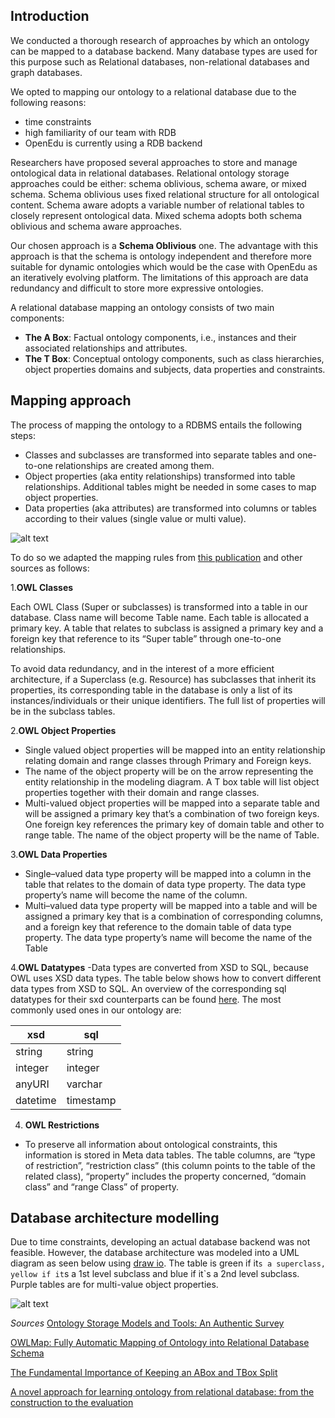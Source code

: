 ## Introduction
We conducted a thorough research of approaches by which an ontology can be mapped to a database backend. Many database types are used for this purpose such as Relational databases, non-relational databases and graph databases.

We opted to mapping our ontology to a relational database due to the following reasons:
-	time constraints
-	high familiarity of our team with RDB
-	OpenEdu is currently using a RDB backend

Researchers have proposed several approaches to store and manage ontological data in relational databases. Relational ontology storage approaches could be either: schema oblivious, schema aware, or mixed schema. Schema oblivious uses fixed relational structure for all ontological content. Schema aware adopts a variable number of relational tables to closely represent ontological data. Mixed schema adopts both schema oblivious and schema aware approaches.

Our chosen approach is a **Schema Oblivious** one. The advantage with this approach is that the schema is ontology independent and therefore more suitable for dynamic ontologies which would be the case with OpenEdu as an iteratively evolving platform. The limitations of this approach are data redundancy and difficult to store more expressive ontologies. 

A relational database mapping an ontology consists of two main components:
-	**The A Box**: Factual ontology components, i.e., instances and their associated relationships and attributes.
-	**The T Box**: Conceptual ontology components, such as class hierarchies, object properties domains and subjects, data properties and constraints.

## Mapping approach 

The process of mapping the ontology to a RDBMS entails the following steps:

-	Classes and subclasses are transformed into separate tables and one-to-one relationships are created among them. 
-	Object properties (aka entity relationships) transformed into table relationships. Additional tables might be needed in some cases to map object properties.
-	Data properties (aka attributes) are transformed into columns or tables according to their values (single value or multi value).

![alt text](https://github.com/WomenPlusPlus/deploy-impact-22-openedu-e/blob/6b2a97d7737a54773f7556d527f41738f1ace571/src/Architecture/Backend/overview_mapping_rules.png)


To do so we adapted the mapping rules from [this publication](https://pdfs.semanticscholar.org/939d/9c03cdd45016a7e242c54302ce5c73c55bb7.pdf) and other sources as follows:


1.**OWL Classes**

Each OWL Class (Super or subclasses) is transformed into a table in our database. Class name will become Table name. Each table is allocated a primary key. A table that relates to subclass is
assigned a primary key and a foreign key that reference to its “Super table” through one-to-one relationships.

To avoid data redundancy, and in the interest of a more efficient architecture, if a Superclass (e.g. Resource) has subclasses that inherit its properties, its corresponding table in the database is only a list of its instances/individuals or their unique identifiers. The full list of properties will be in the subclass tables.

2.**OWL Object Properties**

- Single valued object properties will be mapped into an entity relationship relating domain and range classes through Primary and Foreign keys.
- The name of the object property will be on the arrow representing the entity relationship in the modeling diagram. A T box table will list object properties together with their domain and range classes.
-  Multi-valued object properties will be mapped into a separate table and will be assigned a primary key that’s a combination of two foreign keys. One foreign key references the primary key of domain table and other to range table. The name of the object property will be the name of Table.

3.**OWL Data Properties**

- Single–valued data type property will be mapped into a column in the table that relates to the domain of data type property. The data type property’s name will become the name of the column.
- Multi–valued data type property will be mapped into a table and will be assigned a primary key that is a
combination of corresponding columns, and a foreign key that reference to the domain table of data type property. The data type property’s name will become the name of the Table


4.**OWL Datatypes**
-Data types are converted from XSD to SQL, because OWL uses XSD data types. The table below shows how to convert different data types from XSD to SQL. An overview of the corresponding sql datatypes for their sxd counterparts can be found [here](https://pdfs.semanticscholar.org/939d/9c03cdd45016a7e242c54302ce5c73c55bb7.pdf). The most commonly used ones in our ontology are:

| xsd | sql |
| ---- | ---- |
| string | string |
| integer | integer |
| anyURI | varchar |
| datetime | timestamp |


4. **OWL Restrictions**
- To preserve all information about ontological constraints, this information is stored in Meta data tables. The table columns, are “type of restriction”, “restriction class” (this column points to the table of the related class), “property” includes the property concerned, “domain class” and “range
Class” of property. 


## Database architecture modelling
Due to time constraints, developing an actual database backend was not feasible. However, the database architecture was modeled into a UML diagram as seen below using [draw io](https://www.diagrams.net/blog/move-diagrams-net). The table is green if it`s a superclass, yellow if it`s a 1st level subclass and blue if it`s a 2nd level subclass. Purple tables are for multi-value object properties.  

![alt text](https://github.com/WomenPlusPlus/deploy-impact-22-openedu-e/blob/6b2a97d7737a54773f7556d527f41738f1ace571/src/Architecture/Backend/ontology_mapping_to_RDB_database_schema_UML_diagram.png)



*Sources*
[Ontology Storage Models and Tools: An Authentic Survey](https://www.degruyter.com/document/doi/10.1515/jisys-2014-0167/html)

[OWLMap: Fully Automatic Mapping of Ontology into Relational Database Schema](https://pdfs.semanticscholar.org/939d/9c03cdd45016a7e242c54302ce5c73c55bb7.pdf)

[The Fundamental Importance of Keeping an ABox and TBox Split](https://www.mkbergman.com/489/ontology-best-practices-for-data-driven-applications-part-2/)

[A novel approach for learning ontology from relational database: from the construction to the evaluation](https://d-nb.info/1229820256/34)



